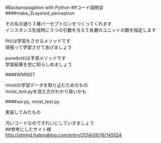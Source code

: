 #Backpropagation with Python
##コード説明会
####make_3Layered_perceptron

その名の通り３層パーセプトロンをつくってくれます  
インスタンス生成時に３つの引数を与えて各層のユニットの数を指定します

fit()は学習をさせるメソッドです  
頑張って学習させてあげましょう  

puredict()は予測メソッドです  
学習結果を世に知らしめましょう

####WMNIST

mnistの学習データを取り込むためのもの  
mnist_test.pyを見た方がわかり易いかも

####xor.py, mnist_test.py

実装してみたもの  
  

汚いコードなのできれいにしていきましょう  
##参考にしたサイト様
<http://stmind.hatenablog.com/entry/2014/06/16/145524>
